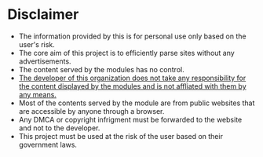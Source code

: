 # Disclaimer

-   The information provided by this is for personal use only based on the user's risk.
-   The core aim of this project is to efficiently parse sites without any advertisements.
-   The content served by the modules has no control.
-   <u>The developer of this organization does not take any responsibility for the content displayed by the modules and is not affliated with them by any means.</u>
-   Most of the contents served by the module are from public websites that are accessible by anyone through a browser.
-   Any DMCA or copyright infrigment must be forwarded to the website and not to the developer.
-   This project must be used at the risk of the user based on their government laws.
